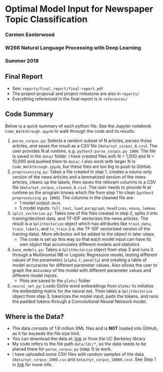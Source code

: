 # Optimal Model Input for Newspaper Topic Classification
### Carmen Easterwood
### W266 Natural Language Processing with Deep Learning
### Summer 2018

## Final Report

+ See: `reports/final_report/final-report.pdf`
+ The project proposal and project milestone are also in `reports/`
+ Everything referenced in the final report is in `references/` 

## Code Summary

Below is a quick summary of each python file. See the Jupyter notebook `Code_Walkthrough.ipynb` to walk through the code and its results. 

1. `parse_corpus.py`: Selects a random subset of N articles, parses those articles, and saves the result as a CSV file (`data/nyt_corpus_N.csv`). The user provides N at runtime, e.g. `python3 parse_corpus.py 1000`. The file is saved in the `data/` folder. I have created files with N = 1,000 and N = 10,000 and pushed them to `data/`. I also work with larger N in `Code_Walkthrough.ipynb`, but these files are too big to push to GitHub.
2. `preprocessing.py`: Takes a file created in step 1, creates a nouns-only version of the news articles and a lemmatized version of the news articles, cleans up the labels, then saves the relevant columns to a CSV file (`data/nyt_corpus_cleaned_N.csv`). The user needs to provide N at runtime so the program knows which file from step 1 to clean (`python3 preprocessing.py 1000`). The columns in the cleaned file are:
    + 1 model output: `desk`
    + 5 model inputs: `full_text`, `lead_paragraph`, `headlines`, `nouns`, `lemmas`
3. `split_vectorize.py`: Takes one of the files created in step 2, splits it into training/dev/test data, and TF-IDF vectorizes the news articles. The result is a `SplitVectorize` object which has attributes like `train_data`, `train_labels`, and `tv_train` (i.e. the TF-IDF vectorized version of the training data). More attributes will be added to the object in later steps.
    + The code is set up this way so that each model input can have its own object that accumulates different models and statistics
4. `base_models.py`: Takes a `SplitVectorize` object from step 3 and runs it through a Multinomial NB or Logistic Regression model, testing different values of the parameters (`alpha`, `C`, `penalty`) and creating a table of model accuracies for different parameter values. Also allows the user to graph the accuracy of the model with different parameter values and different model inputs.
    + Plots are saved to the `plots/` folder
5. `neural_net.py`: Loads GloVe word embeddings from `GloVe/` to initialize the embedding matrix for the neural net. Then takes a `SplitVectorize` object from step 3, tokenizes the model input, pads the tokens, and runs the padded tokens through a Convolutional Neural Network model.

## Where is the Data?

+ The data consists of 1.8 million XML files and is **NOT** loaded into GitHub, as it far exceeds the file size limit.
+ You can download the data at: [link](https://catalog.ldc.upenn.edu/ldc2008t19) or from the UC Berkeley library
+ My code refers to the file path `data/ldc/*`, so the data needs to be placed there for `parse_corpus.py` (step 1) to work.
+ I have uploaded some CSV files with random samples of the data (`data/nyt_corpus_1000.csv` and `data/nyt_corpus_10000.csv`). See Step 1 in [link](#code-summary) for more info.
